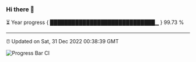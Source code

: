 ### Hi there 👋

⏳ Year progress { █████████████████████████████▁ } 99.73 %

---

⏰ Updated on Sat, 31 Dec 2022 00:38:39 GMT

![Progress Bar CI](https://github.com/Shyam-Makwana/GitHub-Actions-Demo/workflows/Progress%20Bar%20CI/badge.svg)

